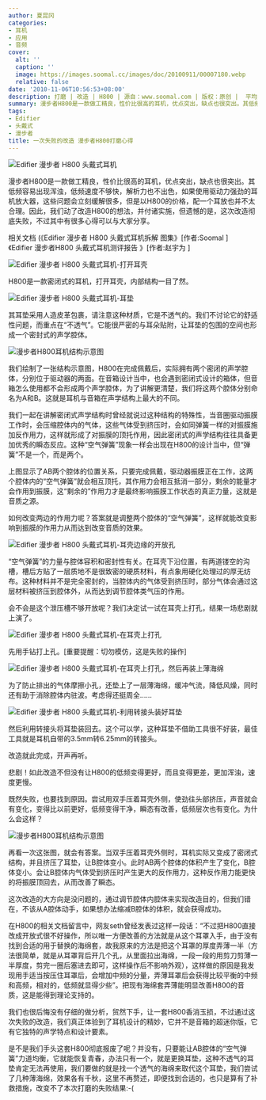 ```yaml
---
author: 夏昆冈
categories:
- 耳机
- 应用
- 音频
cover:
  alt: ''
  caption: ''
  image: https://images.soomal.cc/images/doc/20100911/00007180.webp
  relative: false
date: '2010-11-06T10:56:53+08:00'
description: 打磨 | 改造 | H800 | 源自：www.soomal.com | 版权：原创 |  平均/总评分：09.45/378
summary: 漫步者H800是一款做工精良，性价比很高的耳机，优点突出，缺点也很突出。其低频容易出现浑浊，低频速度不够快，解析力也不出色，如果使用驱动力强劲的耳机放大器，这些问题会立刻缓解很多，但是以H800的价格，配一个耳放也并不太合理。因此，我们动了改造H800的想法，并付诸实施，但遗憾的是，这次改造彻底失败，不过其中有很多心得可以与大家分享。
tags:
- Edifier
- 头戴式
- 漫步者
title: 一次失败的改造 漫步者H800打磨心得
---
```


![Edifier 漫步者 H800 头戴式耳机](https://images.soomal.cc/images/doc/20100911/00007182.webp)



漫步者H800是一款做工精良，性价比很高的耳机，优点突出，缺点也很突出。其低频容易出现浑浊，低频速度不够快，解析力也不出色，如果使用驱动力强劲的耳机放大器，这些问题会立刻缓解很多，但是以H800的价格，配一个耳放也并不太合理。因此，我们动了改造H800的想法，并付诸实施，但遗憾的是，这次改造彻底失败，不过其中有很多心得可以与大家分享。



相关文档
(《Edifier 漫步者 H800 头戴式耳机拆解 图集》[作者:Soomal ]
 
《Edifier 漫步者H800 头戴式耳机测评报告 》[作者:赵宇为 ]



![Edifier 漫步者 H800 头戴式耳机-打开耳壳](https://images.soomal.cc/images/doc/20100911/00007188.webp)



H800是一款密闭式的耳机，打开耳壳，内部结构一目了然。



![Edifier 漫步者 H800 头戴式耳机-耳垫](https://images.soomal.cc/images/doc/20100911/00007186.webp)



其耳垫采用人造皮革包裹，请注意这种材质，它是不透气的。我们不讨论它的舒适性问题，而重点在“不透气”。它能很严密的与耳朵贴附，让耳垫的包围的空间也形成一个密封式的声学腔体。



![漫步者H800耳机结构示意图](https://images.soomal.cc/images/doc/20101104/00007974.webp)



我们绘制了一张结构示意图，H800在完成佩戴后，实际拥有两个密闭的声学腔体，分别位于驱动器的两面。在音箱设计当中，也会遇到密闭式设计的箱体，但音箱怎么使用都不会形成两个声学腔体，为了讲解更清楚，我们将这两个腔体分别命名为A和B。这就是耳机与音箱在声学结构上最大的不同。



我们一起在讲解密闭式声学结构时曾经就说过这种结构的特殊性，当音圈驱动振膜工作时，会压缩腔体内的气体，这些气体受到挤压时，会如同弹簧一样的对振膜施加反作用力，这样就形成了对振膜的顶托作用，因此密闭式的声学结构往往具备更加优秀的瞬态反应。这种“空气弹簧”现象一样会出现在H800的设计当中，但“弹簧”不是一个，而是两个。



上图显示了AB两个腔体的位置关系，只要完成佩戴，驱动器振膜正在工作，这两个腔体内的“空气弹簧”就会相互顶托，其作用力会相互抵消一部分，剩余的能量才会作用到振膜，这“剩余的”作用力才是最终影响振膜工作状态的真正力量，这就是音质之源。



如何改变两边的作用力呢？答案就是调整两个腔体的“空气弹簧”，这样就能改变影响到振膜的作用力从而达到改变音质的效果。



![Edifier 漫步者 H800 头戴式耳机-耳壳边缘的开放孔](https://images.soomal.cc/images/doc/20100911/00007190.webp)



“空气弹簧”的力量与腔体容积和密封性有关。在耳壳下沿位置，有两道镂空的沟槽，槽后方贴了一层质地不是很致密的硬质材料，有点象用硬化处理过的厚无纺布。这种材料并不是完全密封的，当腔体内的气体受到挤压时，部分气体会通过这层材料被挤压到腔体外，从而达到调节腔体类气压的作用。



会不会是这个泄压槽不够开放呢？我们决定试一试在耳壳上打孔，结果一场悲剧就上演了。



![Edifier 漫步者 H800 头戴式耳机-在耳壳上打孔](https://images.soomal.cc/images/doc/20101104/00007975.webp)



先用手钻打上孔。[重要提醒：切勿模仿，这是失败的操作]



![Edifier 漫步者 H800 头戴式耳机-在耳壳上打孔，然后再装上薄海绵](https://images.soomal.cc/images/doc/20101104/00007976.webp)



为了防止排出的气体摩擦小孔，还垫上了一层薄海绵，缓冲气流，降低风燥，同时还有助于消除腔体内驻波。考虑得还挺周全……



![Edifier 漫步者 H800 头戴式耳机-利用转接头装好耳垫](https://images.soomal.cc/images/doc/20101104/00007977.webp)



然后利用转接头将耳垫装回去。这个可以学，这种耳垫不借助工具很不好装，最佳工具就是耳机自带的3.5mm转6.25mm的转接头。



改造就此完成，开声再听。



悲剧！如此改造不但没有让H800的低频变得更好，而且变得更差，更加浑浊，速度更慢。



既然失败，也要找到原因。尝试用双手压着耳壳外侧，使劲往头部挤压，声音就会有变化，变得比以前更好，低频变得干净，瞬态有改善，低频层次也有变化。为什么会这样？



![漫步者H800耳机结构示意图](https://images.soomal.cc/images/doc/20101104/00007974.webp)



再看一次这张图，就会有答案。当双手压着耳壳外侧时，耳机实际又变成了密闭式结构，并且挤压了耳垫，让B腔体变小。此时AB两个腔体的体积产生了变化，B腔体变小。会让B腔体内气体受到挤压时产生更大的反作用力，这种反作用力能更快的将振膜顶回去，从而改善了瞬态。



这次改造的大方向是没问题的，通过调节腔体内腔体来实现改造目的，但我们错在，不该从A腔体动手，如果想办法缩减B腔体的体积，就会获得成功。



在H800的相关文档留言中，网友seth曾经发表过这样一段话：“不过把H800直接改成开放式很不好操作，所以唯一方便改善的方法就是从这个耳罩入手，由于没有找到合适的用于替换的海绵套，故我原来的方法是把这个耳罩的厚度弄薄一半（方法很简单，就是从耳罩背后开几个孔，从里面拉出海绵，一段一段的用剪刀剪薄一半厚度，剪完一圈后塞进去即可，这样操作后不影响外观），这样做的原因是我发现用手适当按压住耳罩后，会增加中频的分量，弄薄耳罩后会获得比较平衡的中频和高频，相对的，低频就显得少些”。把现有海绵套弄薄能明显改善H800的音质，这是能得到理论支持的。



我们也很后悔没有仔细的做分析，贸然下手，让一套H800香消玉损，不过通过这次失败的改造，我们真正体验到了耳机设计的精妙，它并不是音箱的超迷你版，它有它独特的声学特点和设计要素。



是不是我们手头这套H800彻底报废了呢？并没有，只要能让AB腔体的“空气弹簧”力道均衡，它就能恢复青春，办法只有一个，就是更换耳垫，这种不透气的耳垫肯定无法再使用，我们要做的就是找一个透气的海绵来取代这个耳垫，我们尝试了几种薄海绵，效果各有千秋，这里不再赘述，即便找到合适的，也只是算有了补救措施，改变不了本次打磨的失败结果:-(
